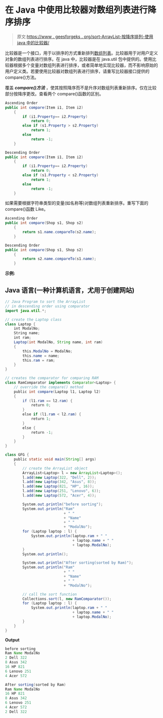 # 在 Java 中使用比较器对数组列表进行降序排序

> 原文:[https://www . geesforgeks . org/sort-ArrayList-按降序排列-使用 java 中的比较器/](https://www.geeksforgeeks.org/sort-arraylist-in-descending-order-using-comparator-in-java/)

比较器是一个接口，用于以排序的方式重新排列[数组列表](https://www.geeksforgeeks.org/arraylist-in-java/)。比较器用于对用户定义对象的数组列表进行排序。在 java 中，比较器是在 java.util 包中提供的。使用比较器根据多个变量对数组列表进行排序，或者简单地实现比较器，而不影响原始的用户定义类。若要使用比较器对数组列表进行排序，请重写比较器接口提供的 compare()方法。

覆盖 ***compare()方法*** ，使其按照降序而不是升序对数组列表重新排序。仅在比较部分按降序更改。查看两个 compare()函数的区别。

```java
Ascending Order
public int compare(Item i1, Item i2)
    {
        if (i1.Property== i2.Property)
            return 0;
        else if (s1.Property > s2.Property)
            return 1;
        else
            return -1;
    }

Descending Order
public int compare(Item i1, Item i2)
    {
        if (i1.Property== i2.Property)
            return 0;
        else if (s1.Property < s2.Property)
            return 1;
        else
            return -1;
    }
```

如果需要根据字符串类型的变量(如名称等)对数组列表重新排序。重写下面的 compare()函数 Like。

```java
Ascending Order
public int compare(Shop s1, Shop s2)
    {
        return s1.name.compareTo(s2.name);
    }

Descending Order
public int compare(Shop s1, Shop s2)
    {
        return s2.name.compareTo(s1.name);
    }
```

**示例:**

## Java 语言(一种计算机语言，尤用于创建网站)

```java
// Java Program to sort the ArrayList 
// in descending order using comparator
import java.util.*;

// create the Laptop class
class Laptop {
    int ModalNo;
    String name;
    int ram;
    Laptop(int ModalNo, String name, int ram)
    {
        this.ModalNo = ModalNo;
        this.name = name;
        this.ram = ram;
    }
}

// creates the comparator for comparing RAM
class RamComparator implements Comparator<Laptop> {
    // override the compare() method
    public int compare(Laptop l1, Laptop l2)
    {
        if (l1.ram == l2.ram) {
            return 0;
        }
        else if (l1.ram < l2.ram) {
            return 1;
        }
        else {
            return -1;
        }
    }
}

class GFG {
    public static void main(String[] args)
    {
        // create the ArrayList object
        ArrayList<Laptop> l = new ArrayList<Laptop>();
        l.add(new Laptop(322, "Dell", 2));
        l.add(new Laptop(342, "Asus", 8));
        l.add(new Laptop(821, "HP", 16));
        l.add(new Laptop(251, "Lenovo", 6));
        l.add(new Laptop(572, "Acer", 4));

        System.out.println("before sorting");
        System.out.println("Ram"
                           + " "
                           + "Name"
                           + " "
                           + "ModalNo");
        for (Laptop laptop : l) {
            System.out.println(laptop.ram + " "
                               + laptop.name + " "
                               + laptop.ModalNo);
        }
        System.out.println();

        System.out.println("After sorting(sorted by Ram)");
        System.out.println("Ram"
                           + " "
                           + "Name"
                           + " "
                           + "ModalNo");

        // call the sort function
        Collections.sort(l, new RamComparator());
        for (Laptop laptop : l) {
            System.out.println(laptop.ram + " "
                               + laptop.name + " "
                               + laptop.ModalNo);
        }
    }
}
```

**Output**

```java
before sorting
Ram Name ModalNo
2 Dell 322
8 Asus 342
16 HP 821
6 Lenovo 251
4 Acer 572

After sorting(sorted by Ram)
Ram Name ModalNo
16 HP 821
8 Asus 342
6 Lenovo 251
4 Acer 572
2 Dell 322
```